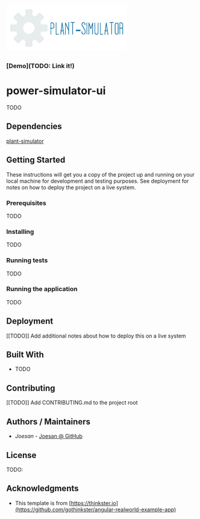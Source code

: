 # ![plant-simulator-ui](logo.png)

### [Demo](TODO: Link it!)

# power-simulator-ui
TODO

## Dependencies

[plant-simulator](https://github.com/joesan/plant-simulator)

## Getting Started

These instructions will get you a copy of the project up and running on your local machine for development and testing purposes. 
See deployment for notes on how to deploy the project on a live system.

### Prerequisites

TODO

### Installing

TODO

### Running tests

TODO

### Running the application

TODO

## Deployment

[[TODO]] Add additional notes about how to deploy this on a live system

## Built With

* TODO

## Contributing

[[TODO]] Add CONTRIBUTING.md to the project root

## Authors / Maintainers

* *Joesan*           - [Joesan @ GitHub](https://github.com/joesan/)

## License

TODO:

## Acknowledgments

* This template is from [https://thinkster.io](https://github.com/gothinkster/angular-realworld-example-app) 
